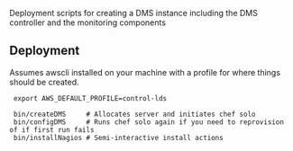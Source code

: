 Deployment scripts for creating a DMS instance including the DMS controller and the monitoring components

## Deployment

Assumes awscli installed on your machine with a profile for where things should be created.

     export AWS_DEFAULT_PROFILE=control-lds 

     bin/createDMS     # Allocates server and initiates chef solo
     bin/configDMS     # Runs chef solo again if you need to reprovision of if first run fails
     bin/installNagios # Semi-interactive install actions
